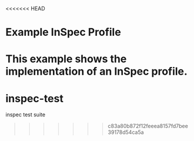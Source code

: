 <<<<<<< HEAD
# Example InSpec Profile

This example shows the implementation of an InSpec profile.
=======
# inspec-test
inspec test suite
>>>>>>> c83a80b872f12feeea8157fd7bee39178d54ca5a
